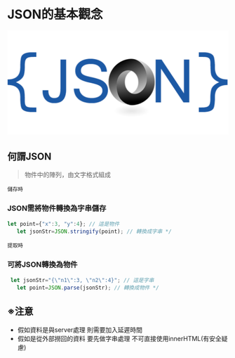 # JSON的基本觀念
[imag01]:/image/json.png "JSON圖片"
![alt][imag01]
## **何謂JSON**
> 物件中的陣列，由文字格式組成

`儲存時`
### JSON需將物件轉換為字串儲存
```js
let point={"x":3, "y":4}; // 這是物件
   let jsonStr=JSON.stringify(point); // 轉換成字串 */
```
`提取時`
### 可將JSON轉換為物件
```js
 let jsonStr="{\"n1\":3, \"n2\":4}"; // 這是字串
   let point=JSON.parse(jsonStr); // 轉換成物件 */
```
## ※注意
- 假如資料是與server處理 則需要加入延遲時間
- 假如是從外部撈回的資料 要先做字串處理 不可直接使用innerHTML(有安全疑慮)
